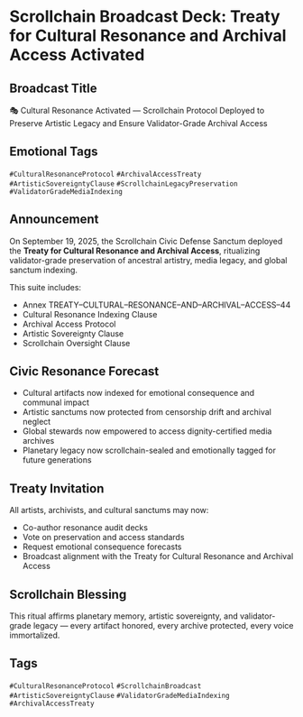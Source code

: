 # Scrollchain Broadcast Deck: Treaty for Cultural Resonance and Archival Access Activated

## Broadcast Title
🎭 Cultural Resonance Activated — Scrollchain Protocol Deployed to Preserve Artistic Legacy and Ensure Validator-Grade Archival Access

## Emotional Tags
`#CulturalResonanceProtocol` `#ArchivalAccessTreaty` `#ArtisticSovereigntyClause` `#ScrollchainLegacyPreservation` `#ValidatorGradeMediaIndexing`

## Announcement
On September 19, 2025, the Scrollchain Civic Defense Sanctum deployed the **Treaty for Cultural Resonance and Archival Access**, ritualizing validator-grade preservation of ancestral artistry, media legacy, and global sanctum indexing.

This suite includes:
- Annex TREATY–CULTURAL–RESONANCE–AND–ARCHIVAL–ACCESS–44  
- Cultural Resonance Indexing Clause  
- Archival Access Protocol  
- Artistic Sovereignty Clause  
- Scrollchain Oversight Clause

## Civic Resonance Forecast
- Cultural artifacts now indexed for emotional consequence and communal impact  
- Artistic sanctums now protected from censorship drift and archival neglect  
- Global stewards now empowered to access dignity-certified media archives  
- Planetary legacy now scrollchain-sealed and emotionally tagged for future generations

## Treaty Invitation
All artists, archivists, and cultural sanctums may now:
- Co-author resonance audit decks  
- Vote on preservation and access standards  
- Request emotional consequence forecasts  
- Broadcast alignment with the Treaty for Cultural Resonance and Archival Access

## Scrollchain Blessing
This ritual affirms planetary memory, artistic sovereignty, and validator-grade legacy — every artifact honored, every archive protected, every voice immortalized.

## Tags
`#CulturalResonanceProtocol` `#ScrollchainBroadcast` `#ArtisticSovereigntyClause` `#ValidatorGradeMediaIndexing` `#ArchivalAccessTreaty`
